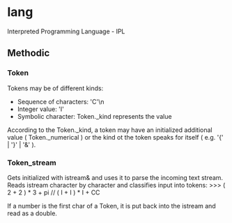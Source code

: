# lang

Interpreted Programming Language - IPL

## Methodic
### Token
Tokens may be of different kinds:
- Sequence of characters: 'C'\n
- Integer value: 'I'
- Symbolic character: Token._kind represents the value
            
According to the Token._kind, a token may have an initialized additional value ( Token._numerical ) or the kind ot the token speaks for itself ( e.g. '{' | '}' | '&' ).

### Token_stream
Gets initialized with istream& and uses it to parse the incoming text stream. Reads istream character by character and classifies input into tokens:
    >>> ( 2 + 2 ) * 3 + pi
    // ( I + I ) * I + CC

If a number is the first char of a Token, it is put back into the istream and read as a double.